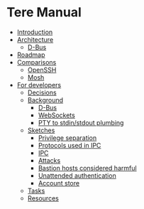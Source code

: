 # Tere Manual

- [Introduction](intro.md)
- [Architecture](architecture/README.md)
  - [D-Bus](architecture/dbus.md)
- [Roadmap](roadmap.md)
- [Comparisons]()
  - [OpenSSH](compare/openssh.md)
  - [Mosh](compare/mosh.md)
- [For developers]()
  - [Decisions](dev/decisions.md)
  - [Background]()
    - [D-Bus](dev/background/dbus.md)
    - [WebSockets](dev/background/websockets.md)
    - [PTY to stdin/stdout plumbing](dev/background/pty-stdin-stdout.md)
  - [Sketches](dev/sketch/README.md)
    - [Privilege separation](dev/sketch/privsep.md)
    - [Protocols used in IPC](dev/sketch/protocols.md)
    - [IPC](dev/sketch/ipc.md)
    - [Attacks](dev/sketch/attacks.md)
    - [Bastion hosts considered harmful](dev/sketch/bastion.md)
    - [Unattended authentication](dev/sketch/unattended-authentication.md)
    - [Account store](dev/sketch/account-store.md)
  - [Tasks](dev/TODO.md)
  - [Resources](dev/resources.md)
